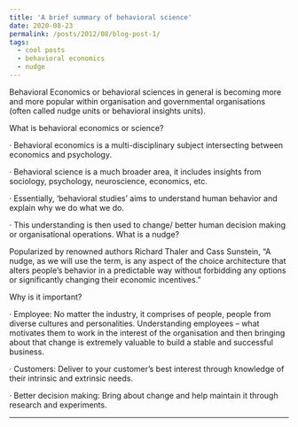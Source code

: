 ```yaml
---
title: 'A brief summary of behavioral science'
date: 2020-08-23
permalink: /posts/2012/08/blog-post-1/
tags:
  - cool posts
  - behavioral economics
  - nudge
---
```


Behavioral Economics or behavioral sciences in general is becoming more and more popular within organisation and governmental organisations (often called nudge units or behavioral insights units).

What is behavioral economics or science?

·      Behavioral economics is a multi-disciplinary subject intersecting between economics and psychology.

·      Behavioral science is a much broader area, it includes insights from sociology, psychology, neuroscience, economics, etc.

·       Essentially, ‘behavioral studies’ aims to understand human behavior and explain why we do what we do.

·      This understanding is then used to change/ better human decision making or organisational operations.
What is a nudge?

Popularized by renowned authors Richard Thaler and Cass Sunstein, “A nudge, as we will use the term, is any aspect of the choice architecture that alters people’s behavior in a predictable way without forbidding any options or significantly changing their economic incentives.”

Why is it important?

·      Employee: No matter the industry, it comprises of people, people from diverse cultures and personalities. Understanding employees – what motivates them to work in the interest of the organisation and then bringing about that change is extremely valuable to build a stable and successful business.

·      Customers: Deliver to your customer’s best interest through knowledge of their intrinsic and extrinsic needs.

·      Better decision making: Bring about change and help maintain it through research and experiments.

------
